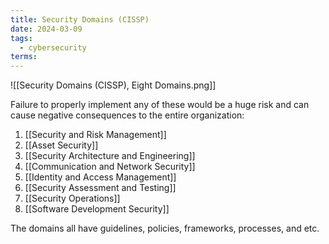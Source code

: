 ```yaml
---
title: Security Domains (CISSP)
date: 2024-03-09
tags:
  - cybersecurity
terms:
---
```


![[Security Domains (CISSP), Eight Domains.png]]

Failure to properly implement any of these would be a huge risk and can cause negative consequences to the entire organization:

1. [[Security and Risk Management]]
2. [[Asset Security]]
3. [[Security Architecture and Engineering]]
4. [[Communication and Network Security]]
5. [[Identity and Access Management]]
6. [[Security Assessment and Testing]]
7. [[Security Operations]]
8. [[Software Development Security]]

The domains all have guidelines, policies, frameworks, processes, and etc.